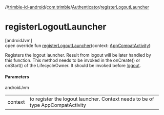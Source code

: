 //[trimble-id-android](../../../index.md)/[com.trimble](../index.md)/[Authenticator](index.md)/[registerLogoutLauncher](register-logout-launcher.md)

# registerLogoutLauncher

[androidJvm]\
open override fun [registerLogoutLauncher](register-logout-launcher.md)(context: [AppCompatActivity](https://developer.android.com/reference/kotlin/androidx/appcompat/app/AppCompatActivity.html))

Registers the logout launcher. Result from logout will be later handled by this function. This method needs to be invoked in the onCreate() or onStart() of the LifecycleOwner. It should be invoked before [logout](logout.md).

#### Parameters

androidJvm

| | |
|---|---|
| context | to register the logout launcher. Context needs to be of type AppCompatActivity |
